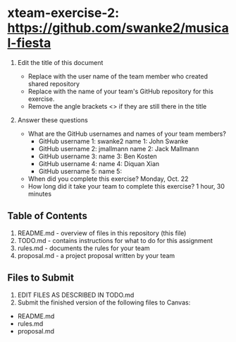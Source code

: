 # xteam-exercise-2: https://github.com/swanke2/musical-fiesta

1. Edit the title of this document
   * Replace <UserName> with the user name of the team member who created shared repository
   * Replace <GitHubRepositoryName> with the name of your team's GitHub repository for this exercise.
   * Remove the angle brackets <> if they are still there in the title

2. Answer these questions
   * What are the GitHub usernames and names of your team members?
       * GitHub username 1: swanke2       name 1: John Swanke
       * GitHub username 2: jmallmann      name 2: Jack Mallmann
       * GitHub username 3:       name 3: Ben Kosten
       * GitHub username 4:       name 4: Diquan Xian
       * GitHub username 5:       name 5:
   * When did you complete this exercise? 
   Monday, Oct. 22
   * How long did it take your team to complete this exercise? 
   1 hour, 30 minutes

## Table of Contents

1. README.md - overview of files in this repository (this file)
2. TODO.md - contains instructions for what to do for this assignment
3. rules.md - documents the rules for your team
4. proposal.md - a project proposal written by your team

## Files to Submit

1. EDIT FILES AS DESCRIBED IN TODO.md
2. Submit the finished version of the following files to Canvas:

* README.md
* rules.md
* proposal.md
